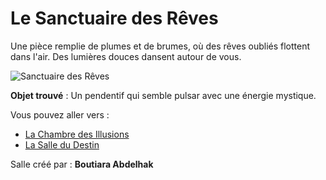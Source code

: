 # Le Sanctuaire des Rêves

Une pièce remplie de plumes et de brumes, où des rêves oubliés flottent dans l'air. Des lumières douces dansent autour de vous.

![Sanctuaire des Rêves](images/sanctuaire_reves.png)

**Objet trouvé** : Un pendentif qui semble pulsar avec une énergie mystique.

Vous pouvez aller vers :
- [La Chambre des Illusions](salle7.md)
- [La Salle du Destin](salle9.md)


Salle créé par : **Boutiara Abdelhak**

